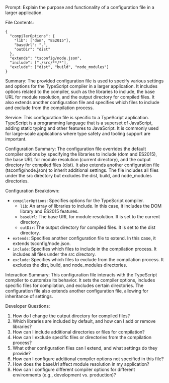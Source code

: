 Prompt: Explain the purpose and functionality of a configuration file in a larger application.

File Contents:
```
{
  "compilerOptions": {
    "lib": ["dom", "ES2015"],
    "baseUrl": ".",
    "outDir": "dist"
  },
  "extends": "tsconfig/node.json",
  "include": ["./src/**/*"],
  "exclude": ["dist", "build", "node_modules"]
}
```

Summary:
The provided configuration file is used to specify various settings and options for the TypeScript compiler in a larger application. It includes options related to the compiler, such as the libraries to include, the base URL for module resolution, and the output directory for compiled files. It also extends another configuration file and specifies which files to include and exclude from the compilation process.

Service:
This configuration file is specific to a TypeScript application. TypeScript is a programming language that is a superset of JavaScript, adding static typing and other features to JavaScript. It is commonly used for large-scale applications where type safety and tooling support are important.

Configuration Summary:
The configuration file overrides the default compiler options by specifying the libraries to include (dom and ES2015), the base URL for module resolution (current directory), and the output directory for compiled files (dist). It also extends another configuration file (tsconfig/node.json) to inherit additional settings. The file includes all files under the src directory but excludes the dist, build, and node_modules directories.

Configuration Breakdown:
- `compilerOptions`: Specifies options for the TypeScript compiler.
  - `lib`: An array of libraries to include. In this case, it includes the DOM library and ES2015 features.
  - `baseUrl`: The base URL for module resolution. It is set to the current directory.
  - `outDir`: The output directory for compiled files. It is set to the dist directory.
- `extends`: Specifies another configuration file to extend. In this case, it extends tsconfig/node.json.
- `include`: Specifies which files to include in the compilation process. It includes all files under the src directory.
- `exclude`: Specifies which files to exclude from the compilation process. It excludes the dist, build, and node_modules directories.

Interaction Summary:
This configuration file interacts with the TypeScript compiler to customize its behavior. It sets the compiler options, includes specific files for compilation, and excludes certain directories. The configuration file also extends another configuration file, allowing for inheritance of settings.

Developer Questions:
1. How do I change the output directory for compiled files?
2. Which libraries are included by default, and how can I add or remove libraries?
3. How can I include additional directories or files for compilation?
4. How can I exclude specific files or directories from the compilation process?
5. What other configuration files can I extend, and what settings do they provide?
6. How can I configure additional compiler options not specified in this file?
7. How does the baseUrl affect module resolution in my application?
8. How can I configure different compiler options for different environments (e.g., development vs. production)?